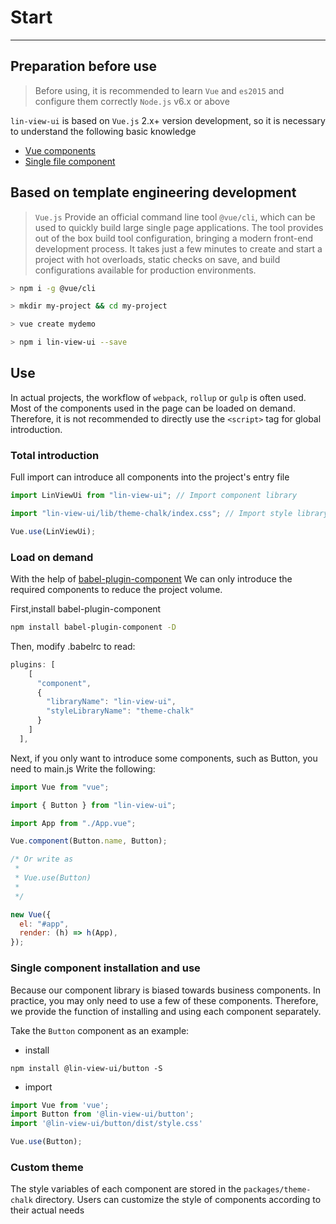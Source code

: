 # Start

---

## Preparation before use

> Before using, it is recommended to learn `Vue` and `es2015` and configure them correctly `Node.js` v6.x or above

`lin-view-ui` is based on `Vue.js` 2.x+ version development, so it is necessary to understand the following basic knowledge

- [Vue components](https://cn.vuejs.org/v2/guide/components.html)
- [Single file component](https://cn.vuejs.org/v2/guide/single-file-components.html)

## Based on template engineering development

> `Vue.js` Provide an official command line tool `@vue/cli`, which can be used to quickly build large single page applications. The tool provides out of the box build tool configuration, bringing a modern front-end development process. It takes just a few minutes to create and start a project with hot overloads, static checks on save, and build configurations available for production environments.

```bash
> npm i -g @vue/cli

> mkdir my-project && cd my-project

> vue create mydemo

> npm i lin-view-ui --save
```

## Use

In actual projects, the workflow of `webpack`, `rollup` or `gulp` is often used. Most of the components used in the page can be loaded on demand. Therefore, it is not recommended to directly use the `<script>` tag for global introduction.

### Total introduction

Full import can introduce all components into the project's entry file

```js
import LinViewUi from "lin-view-ui"; // Import component library

import "lin-view-ui/lib/theme-chalk/index.css"; // Import style library

Vue.use(LinViewUi);
```

### Load on demand

With the help of [babel-plugin-component](https://github.com/ElementUI/babel-plugin-component) We can only introduce the required components to reduce the project volume.

First,install babel-plugin-component

```bash
npm install babel-plugin-component -D
```

Then, modify .babelrc to read:

```js
plugins: [
    [
      "component",
      {
        "libraryName": "lin-view-ui",
        "styleLibraryName": "theme-chalk"
      }
    ]
  ],
```

Next, if you only want to introduce some components, such as Button, you need to main.js Write the following:

```javascript
import Vue from "vue";

import { Button } from "lin-view-ui";

import App from "./App.vue";

Vue.component(Button.name, Button);

/* Or write as
 *
 * Vue.use(Button)
 *
 */

new Vue({
  el: "#app",
  render: (h) => h(App),
});
```

### Single component installation and use
Because our component library is biased towards business components. In practice, you may only need to use a few of these components. Therefore, we provide the function of installing and using each component separately.

Take the `Button` component as an example:

- install
```
npm install @lin-view-ui/button -S
```
- import

```javascript
import Vue from 'vue';
import Button from '@lin-view-ui/button';
import '@lin-view-ui/button/dist/style.css'

Vue.use(Button);
```

### Custom theme

The style variables of each component are stored in the `packages/theme-chalk` directory. Users can customize the style of components according to their actual needs
